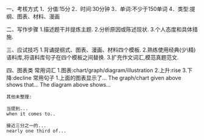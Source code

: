 
一、考核方式
  1．分值:15分
  2．时间:30分钟
  3．单词:不少于150单词
  4．类型:提纲、图表、材料、漫画
  
二、写作步骤
  1.描述题干并提炼主题.
  2.分析原因或陈述现状.
  3.个人态度和具体措施.
  
三、应试技巧
  1.背诵提纲式、图表、漫画、材料四个模板.
  2.熟练使用经典(少\精)语料库,将语料库句子在四个模板之间替换.
  3.扩充作文词汇,模范真题范文.
  
四、图表类
  常用词汇
  1.图表:chart/graph/diagram/illustration
  2.上升:rise
  3.下降:decline
  常用句子
  1.上面的图表显示了...
    The graph/chart given above shows that...
    The diagram above shows...
    
    
    
    
    
    
    
    其他未整理:
    
    当提到...
    when it comes to..
    
    接近三分之一的...
    nearly one third of...
    
    
